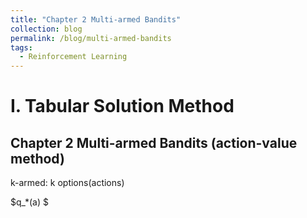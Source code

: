 ```yaml
---
title: "Chapter 2 Multi-armed Bandits"
collection: blog
permalink: /blog/multi-armed-bandits
tags:
  - Reinforcement Learning
---
```


# I. Tabular Solution Method
## Chapter 2 Multi-armed Bandits (action-value method)
k-armed: k options(actions)

$q_*(a) $